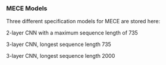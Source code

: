 ### MECE Models

Three different specification models for MECE are stored here: 

2-layer CNN with a maximum sequence length of 735

3-layer CNN, longest sequence length 735

3-layer CNN, longest sequence length 2000

